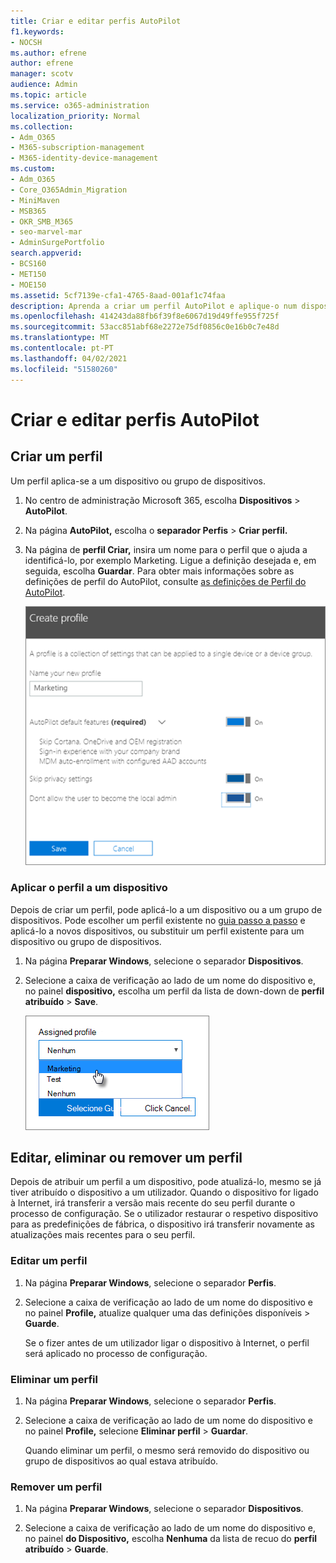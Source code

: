 ```yaml
---
title: Criar e editar perfis AutoPilot
f1.keywords:
- NOCSH
ms.author: efrene
author: efrene
manager: scotv
audience: Admin
ms.topic: article
ms.service: o365-administration
localization_priority: Normal
ms.collection:
- Adm_O365
- M365-subscription-management
- M365-identity-device-management
ms.custom:
- Adm_O365
- Core_O365Admin_Migration
- MiniMaven
- MSB365
- OKR_SMB_M365
- seo-marvel-mar
- AdminSurgePortfolio
search.appverid:
- BCS160
- MET150
- MOE150
ms.assetid: 5cf7139e-cfa1-4765-8aad-001af1c74faa
description: Aprenda a criar um perfil AutoPilot e aplique-o num dispositivo, bem como edite ou elimine um perfil ou remova um perfil de um dispositivo.
ms.openlocfilehash: 414243da88fb6f39f8e6067d19d49ffe955f725f
ms.sourcegitcommit: 53acc851abf68e2272e75df0856c0e16b0c7e48d
ms.translationtype: MT
ms.contentlocale: pt-PT
ms.lasthandoff: 04/02/2021
ms.locfileid: "51580260"
---
```

# <a name="create-and-edit-autopilot-profiles"></a>Criar e editar perfis AutoPilot

## <a name="create-a-profile"></a>Criar um perfil

Um perfil aplica-se a um dispositivo ou grupo de dispositivos.
  
1. No centro de administração Microsoft 365, escolha **Dispositivos** \> **AutoPilot**.
  
2. Na página **AutoPilot,** escolha o **separador Perfis** \> **Criar perfil.**
    
3. Na página de **perfil Criar,** insira um nome para o perfil que o ajuda a identificá-lo, por exemplo Marketing. Ligue a definição desejada e, em seguida, escolha **Guardar**. Para obter mais informações sobre as definições de perfil do AutoPilot, consulte [as definições de Perfil do AutoPilot](autopilot-profile-settings.md).
    
    ![Enter name and turn on settings in the Create profile panel.](../media/63b5a00d-6a5d-48d0-9557-e7531e80702a.png)
  
### <a name="apply-profile-to-a-device"></a>Aplicar o perfil a um dispositivo

Depois de criar um perfil, pode aplicá-lo a um dispositivo ou a um grupo de dispositivos. Pode escolher um perfil existente no [guia passo a passo](add-autopilot-devices-and-profile.md) e aplicá-lo a novos dispositivos, ou substituir um perfil existente para um dispositivo ou grupo de dispositivos. 
  
1. Na página **Preparar Windows**, selecione o separador **Dispositivos**. 
    
2. Selecione a caixa de verificação ao lado de um nome do dispositivo e, no painel **dispositivo,** escolha um perfil da lista de down-down de **perfil atribuído** \> **Save**.
    
    ![In the Device panel, select an Assigned profile to apply it.](../media/ed0ce33f-9241-4403-a5de-2dddffdc6fb9.png)
  
## <a name="edit-delete-or-remove-a-profile"></a>Editar, eliminar ou remover um perfil

Depois de atribuir um perfil a um dispositivo, pode atualizá-lo, mesmo se já tiver atribuído o dispositivo a um utilizador. Quando o dispositivo for ligado à Internet, irá transferir a versão mais recente do seu perfil durante o processo de configuração. Se o utilizador restaurar o respetivo dispositivo para as predefinições de fábrica, o dispositivo irá transferir novamente as atualizações mais recentes para o seu perfil. 
  
### <a name="edit-a-profile"></a>Editar um perfil

1. Na página **Preparar Windows**, selecione o separador **Perfis**. 
    
2. Selecione a caixa de verificação ao lado de um nome do dispositivo e no painel **Profile,** atualize qualquer uma das definições disponíveis \> **Guarde**.
    
    Se o fizer antes de um utilizador ligar o dispositivo à Internet, o perfil será aplicado no processo de configuração.
    
### <a name="delete-a-profile"></a>Eliminar um perfil

1. Na página **Preparar Windows**, selecione o separador **Perfis**. 
    
2. Selecione a caixa de verificação ao lado de um nome do dispositivo e no painel **Profile,** selecione **Eliminar perfil** \> **Guardar**.
    
    Quando eliminar um perfil, o mesmo será removido do dispositivo ou grupo de dispositivos ao qual estava atribuído.
    
### <a name="remove-a-profile"></a>Remover um perfil

1. Na página **Preparar Windows**, selecione o separador **Dispositivos**. 
    
2. Selecione a caixa de verificação ao lado de um nome do dispositivo e, no painel **do Dispositivo,** escolha **Nenhuma** da lista de recuo do **perfil atribuído** \> **Guarde**.
    
